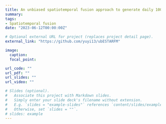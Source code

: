 ```yaml
---
title: An unbiased spatiotemporal fusion approach to generate daily 100 m spatial resolution land surface temperature over a continental scale
summary:
tags:
- Spatiotemporal fusion
date: "2023-06-12T00:00:00Z"

# Optional external URL for project (replaces project detail page).
external_link: "https://github.com/yuyi13/ubESTARFM"

image:
  caption: 
  focal_point:

url_code: ""
url_pdf: ""
url_slides: ""
url_video: ""

# Slides (optional).
#   Associate this project with Markdown slides.
#   Simply enter your slide deck's filename without extension.
#   E.g. `slides = "example-slides"` references `content/slides/example-slides.md`.
#   Otherwise, set `slides = ""`.
# slides: example
---
```


